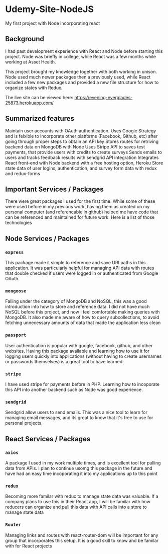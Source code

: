 # Udemy-Site-NodeJS
My first project with Node incorporating react


## Background
I had past development experience with React and Node before starting this project. Node was briefly in college, while React was a few months while working at Asset Health. 

This project brought my knowledge together with both working in unison. Node used much newer packages then a previously used, while React included a few new packages and provided a new file structure for how to organize states with Redux.

The live site can be viewed here: https://evening-everglades-25873.herokuapp.com/


## Summarized features
Maintain user accounts with OAuth authentication. Uses Google Strategy and is felxible to incorporate other platforms (Facebook, Github, etc) after going through proper steps to obtain an API key
Stores routes for retriving backend data on MongoDB with Node
Uses Stripe API to saves test payments, that provide users with credits to create surveys
Sends emails to users and tracks feedback results with sendgrid API integration
Integrates React front-end with Node backend with a free hosting option, Heroku
Store state data of user logins, authentication, and survey form data with redux and redux-forms


## Important Services / Packages
There were great packages I used for the first time. While some of these were used before in my previous work, having them as created on my personal computer (and referencable in github) helped me have code that can be referenced and maintained for future work. Here is a list of those technologies


## Node Services / Packages

### `express`

This package made it simple to reference and save URI paths in this application. It was particularly helpful for managing API data with routes that double checked if users were logged in or authenticated from Google OAuth.

### `mongoose`

Falling under the category of MongoDB and NoSQL, this was a good introduction into how to store and reference data. I did not have much NoSQL before this project, and now I feel comfortable making queries with MongoDB. It also made me aware of how to query subcollections, to avoid fetching unnecessary amounts of data that made the application less clean

### `passport`

User authentication is popular with google, facebook, github, and other websites. Having this package available and learning how to use it for logging users quickly into applications (without having to create usernames or passwords themselves) is a great tool to have learned.

### `stripe`

I have used stripe for payments before in PHP. Learning how to incoporate this API into another backend such as Node was good experience.

### `sendgrid`

Sendgrid allow users to send emails. This was a nice tool to learn for managing email messages, and its great to know that it's free to use for personal projects.


## React Services / Packages

### `axios`

A package I used in my work multiple times, and is excellent tool for pulling data from APIs. I plan to continue usomg this package in the future and have had an easy time incoporating it into my applications up to this point

### `redux`

Becoming more familar with redux to manage state data was valuable. If a company plans to use this in their React app, I will be familar with how reducers can organize and pull this data with API calls into a store to manage state data

### `Router`

Managing links and routes with react-router-dom will be important for any group that incorporates this setup. It is a good skill to know and be familar with for React projects 

